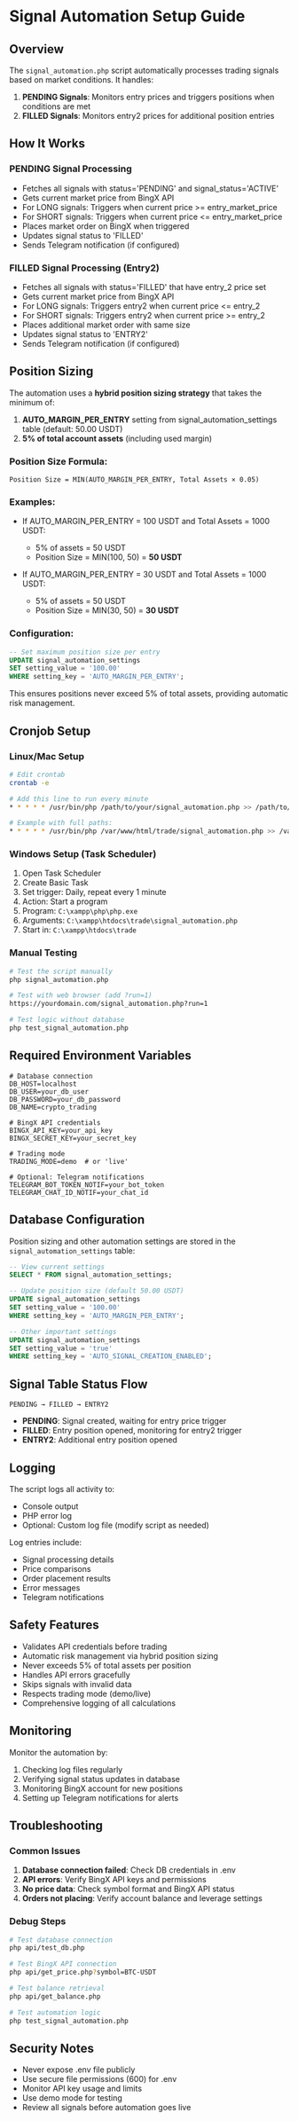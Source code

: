 # Signal Automation Setup Guide

## Overview
The `signal_automation.php` script automatically processes trading signals based on market conditions. It handles:

1. **PENDING Signals**: Monitors entry prices and triggers positions when conditions are met
2. **FILLED Signals**: Monitors entry2 prices for additional position entries

## How It Works

### PENDING Signal Processing
- Fetches all signals with status='PENDING' and signal_status='ACTIVE'
- Gets current market price from BingX API
- For LONG signals: Triggers when current price >= entry_market_price
- For SHORT signals: Triggers when current price <= entry_market_price
- Places market order on BingX when triggered
- Updates signal status to 'FILLED'
- Sends Telegram notification (if configured)

### FILLED Signal Processing (Entry2)
- Fetches all signals with status='FILLED' that have entry_2 price set
- Gets current market price from BingX API  
- For LONG signals: Triggers entry2 when current price <= entry_2
- For SHORT signals: Triggers entry2 when current price >= entry_2
- Places additional market order with same size
- Updates signal status to 'ENTRY2'
- Sends Telegram notification (if configured)

## Position Sizing
The automation uses a **hybrid position sizing strategy** that takes the minimum of:

1. **AUTO_MARGIN_PER_ENTRY** setting from signal_automation_settings table (default: 50.00 USDT)
2. **5% of total account assets** (including used margin)

### Position Size Formula:
```
Position Size = MIN(AUTO_MARGIN_PER_ENTRY, Total Assets × 0.05)
```

### Examples:
- If AUTO_MARGIN_PER_ENTRY = 100 USDT and Total Assets = 1000 USDT:
  - 5% of assets = 50 USDT
  - Position Size = MIN(100, 50) = **50 USDT**
  
- If AUTO_MARGIN_PER_ENTRY = 30 USDT and Total Assets = 1000 USDT:
  - 5% of assets = 50 USDT  
  - Position Size = MIN(30, 50) = **30 USDT**

### Configuration:
```sql
-- Set maximum position size per entry
UPDATE signal_automation_settings 
SET setting_value = '100.00' 
WHERE setting_key = 'AUTO_MARGIN_PER_ENTRY';
```

This ensures positions never exceed 5% of total assets, providing automatic risk management.

## Cronjob Setup

### Linux/Mac Setup
```bash
# Edit crontab
crontab -e

# Add this line to run every minute
* * * * * /usr/bin/php /path/to/your/signal_automation.php >> /path/to/logs/signal_automation.log 2>&1

# Example with full paths:
* * * * * /usr/bin/php /var/www/html/trade/signal_automation.php >> /var/log/signal_automation.log 2>&1
```

### Windows Setup (Task Scheduler)
1. Open Task Scheduler
2. Create Basic Task
3. Set trigger: Daily, repeat every 1 minute
4. Action: Start a program
5. Program: `C:\xampp\php\php.exe`
6. Arguments: `C:\xampp\htdocs\trade\signal_automation.php`
7. Start in: `C:\xampp\htdocs\trade`

### Manual Testing
```bash
# Test the script manually
php signal_automation.php

# Test with web browser (add ?run=1)
https://yourdomain.com/signal_automation.php?run=1

# Test logic without database
php test_signal_automation.php
```

## Required Environment Variables
```env
# Database connection
DB_HOST=localhost
DB_USER=your_db_user
DB_PASSWORD=your_db_password
DB_NAME=crypto_trading

# BingX API credentials
BINGX_API_KEY=your_api_key
BINGX_SECRET_KEY=your_secret_key

# Trading mode
TRADING_MODE=demo  # or 'live'

# Optional: Telegram notifications
TELEGRAM_BOT_TOKEN_NOTIF=your_bot_token
TELEGRAM_CHAT_ID_NOTIF=your_chat_id
```

## Database Configuration
Position sizing and other automation settings are stored in the `signal_automation_settings` table:

```sql
-- View current settings
SELECT * FROM signal_automation_settings;

-- Update position size (default 50.00 USDT)
UPDATE signal_automation_settings 
SET setting_value = '100.00' 
WHERE setting_key = 'AUTO_MARGIN_PER_ENTRY';

-- Other important settings
UPDATE signal_automation_settings 
SET setting_value = 'true' 
WHERE setting_key = 'AUTO_SIGNAL_CREATION_ENABLED';
```

## Signal Table Status Flow
```
PENDING → FILLED → ENTRY2
```

- **PENDING**: Signal created, waiting for entry price trigger
- **FILLED**: Entry position opened, monitoring for entry2 trigger  
- **ENTRY2**: Additional entry position opened

## Logging
The script logs all activity to:
- Console output
- PHP error log
- Optional: Custom log file (modify script as needed)

Log entries include:
- Signal processing details
- Price comparisons
- Order placement results
- Error messages
- Telegram notifications

## Safety Features
- Validates API credentials before trading
- Automatic risk management via hybrid position sizing
- Never exceeds 5% of total assets per position
- Handles API errors gracefully
- Skips signals with invalid data
- Respects trading mode (demo/live)
- Comprehensive logging of all calculations

## Monitoring
Monitor the automation by:
1. Checking log files regularly
2. Verifying signal status updates in database
3. Monitoring BingX account for new positions
4. Setting up Telegram notifications for alerts

## Troubleshooting

### Common Issues
1. **Database connection failed**: Check DB credentials in .env
2. **API errors**: Verify BingX API keys and permissions
3. **No price data**: Check symbol format and BingX API status
4. **Orders not placing**: Verify account balance and leverage settings

### Debug Steps
```bash
# Test database connection
php api/test_db.php

# Test BingX API connection
php api/get_price.php?symbol=BTC-USDT

# Test balance retrieval
php api/get_balance.php

# Test automation logic
php test_signal_automation.php
```

## Security Notes
- Never expose .env file publicly
- Use secure file permissions (600) for .env
- Monitor API key usage and limits
- Use demo mode for testing
- Review all signals before automation goes live